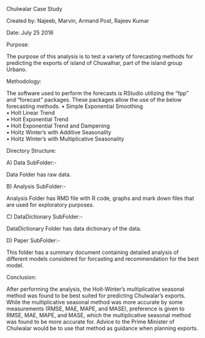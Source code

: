 Chulwalar Case Study

Created by: Najeeb, Marvin, Armand Post, Rajeev Kumar

Date: July 25 2016

Purpose:

The purpose of this analysis is to test a variety of forecasting methods for predicting the exports of island of Chuwalhar, part of the island group Urbano.  

Methodology:

The software used to perform the forecasts is RStudio utilizing the “fpp” and “forecast” packages.  These packages allow the use of the below forecasting methods.
•	Simple Exponential Smoothing  
•	Holt Linear Trend  
•	Holt Exponential Trend  
•	Holt Exponential Trend and Dampening  
•	Holtz Winter’s with Additive Seasonality  
•	Holtz Winter’s with Multiplicative Seasonality  


Directory Structure:

A) Data SubFolder:-

Data Folder has raw data.

B) Analysis SubFolder:-

Analysis Folder has RMD file with R code, graphs and mark down files that are used for exploratory purposes.

C) DataDictionary SubFolder:-

DataDictionary Folder has data dictionary of the data.

D) Paper SubFolder:-

This folder has a summary document containing detailed analysis of different models considered for forcasting and recommendation for the best model.


Conclusion:

After performing the analysis, the Holt-Winter’s multiplicative seasonal method was found to be best suited for predicting Chulwalar’s exports.  While the multiplicative seasonal method was more accurate by some measurements (RMSE, MAE, MAPE, and MASE), preference is given to RMSE, MAE, MAPE, and MASE, which the multiplicative seasonal method was found to be more accurate for.  Advice to the Prime Minister of Chulwalar would be to use that method as guidance when planning exports.